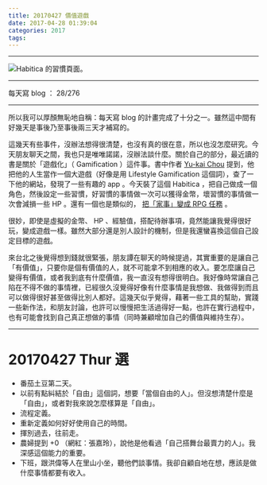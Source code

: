 ```yaml
---
title: 20170427 價值遊戲
date: 2017-04-28 01:39:04
categories: 2017
tags:
---
```


---

![Habitica 的習慣頁面。](https://c1.staticflickr.com/3/2854/33494744913_1821110d4a.jpg)

---

每天寫 blog ： 28/276

---

所以我可以厚顏無恥地自稱：每天寫 blog 的計畫完成了十分之一。雖然這中間有好幾天是事後乃至事後兩三天才補寫的。

這幾天有些事件，沒辦法想得很清楚，也沒有真的很在意，所以也沒怎麼研究。今天朋友聊天之間，我也只是唯唯諾諾，沒辦法談什麼。關於自己的部分，最近讀的書是關於「遊戲化」（ Gamification ）這件事。書中作者 [Yu-kai Chou](http://yukaichou.com/) 提到，他把他的人生當作一個大遊戲（好像是用 Lifestyle Gamification 這個詞），查了一下他的網站，發現了一些有趣的 app 。今天裝了這個 Habitica ，把自己做成一個角色，然後設定一些習慣，好習慣的事情做一次可以獲得金幣，壞習慣的事情做一次會減損一些 HP 。還有一個也是類似的， [把「家事」變成 RPG 任務](http://www.chorewars.com/) 。

很妙，即使是虛擬的金幣、 HP 、經驗值，搭配待辦事項，竟然能讓我覺得很好玩，變成遊戲一樣。雖然大部分還是別人設計的機制，但是我還蠻喜換這個自己設定目標的遊戲。

來台北之後覺得想到錢就很緊張，朋友譚在聊天的時候提過，其實重要的是讓自己「有價值」，只要你是個有價值的人，就不可能拿不到相應的收入。要怎麼讓自己變得有價值，或者我到底有什麼價值，我一直沒有想得很明白。我好像時常讓自己陷在不得不做的事情裡，已經很久沒覺得好像有什麼事情是我想做、我做得到而且可以做得很好甚至做得比別人都好。這幾天似乎覺得，藉著一些工具的幫助，實踐一些新作法，和朋友討論，也許可以慢慢把生活過得好一點，也許在實行過程中，也有可能會找到自己真正想做的事情（同時兼顧增加自己的價值與維持生存）。

---

# 20170427 Thur 選

- 番茄土豆第二天。
- 以前有點糾結於「自由」這個詞，想要「當個自由的人」。但沒想清楚什麼是「自由」，或者對我來說怎麼樣算是「自由」。
- 流程定義。
- 重新定義如何好好使用自己的時間。
- 揮別過去，往前走。
- 農婦提到 +0 （網紅：張嘉玲），說他是他看過「自己搭舞台最賣力的人」。我深感這個能力的重要。
- 下班，跟洪偉等人在里山小坐，聽他們談事情。我卻自顧自地在想，應該是做什麼事情都要有收入。
